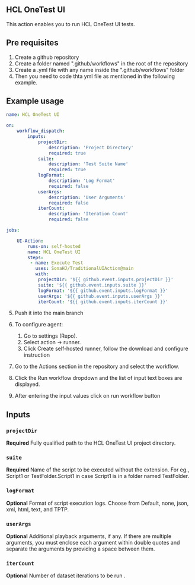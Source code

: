 ## HCL OneTest UI

This action enables you to run HCL OneTest UI tests.

## Pre requisites

1. Create a github repository
2. Create a folder named ".github/workflows" in the root of the repository
3. Create a .yml file with any name inside the ".github/workflows" folder
4. Then you need to code thta yml file as mentioned in the following example.

## Example usage

```yaml
name: HCL OneTest UI

on:
    workflow_dispatch:
        inputs:
            projectDir:
                description: 'Project Directory'
                required: true
            suite:
                description: 'Test Suite Name'
                required: true
            logFormat:
                description: 'Log Format'
                required: false
            userArgs:
                description: 'User Arguments'
                required: false
            iterCount:
                description: 'Iteration Count'
                required: false

jobs:

    UI-Action:
        runs-on: self-hosted
        name: HCL OneTest UI
        steps:
         - name: Execute Test
           uses: SonaHJ/TraditionalUIAction@main
           with:
            projectDir: '${{ github.event.inputs.projectDir }}'
            suite: '${{ github.event.inputs.suite }}'
            logFormat: '${{ github.event.inputs.logFormat }}'
            userArgs: '${{ github.event.inputs.userArgs }}'
            iterCount: '${{ github.event.inputs.iterCount }}'

```
5. Push it into the main branch
6. To configure agent:
    1. Go to settings (Repo).
    2. Select action -> runner.
    3. Click Create self-hosted runner, follow the download and configure instruction

7. Go to the Actions section in the repository and select the workflow.
8. Click the Run workflow dropdown and the list of input text boxes are displayed.
9. After entering the input values click on run workflow button

## Inputs

### `projectDir`

**Required** Fully qualified path to the HCL OneTest UI project directory.

### `suite`

**Required** Name of the script to be executed without the extension. For eg., Script1 or TestFolder.Script1 in case Script1 is in a folder named TestFolder.

### `logFormat`

**Optional** Format of script execution logs. Choose from Default, none, json, xml, html, text, and TPTP.

### `userArgs`

**Optional** Additional playback arguments, if any. If there are multiple arguments, you must enclose each argument within double quotes and separate the arguments by providing a space between them.

### `iterCount`
**Optional** Number of dataset iterations to be run .

